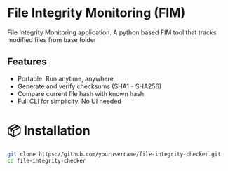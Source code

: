# File Integrity Monitoring (FIM) 
File Integrity Monitoring application. A python based FIM tool that tracks modified files from base folder

## Features

* Portable. Run anytime, anywhere
* Generate and verify checksums (SHA1 - SHA256)
* Compare current file hash with known hash
* Full CLI for simplicity. No UI needed

# 📦 Installation

```bash
git clone https://github.com/yourusername/file-integrity-checker.git
cd file-integrity-checker
